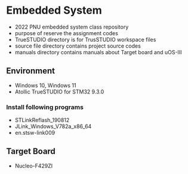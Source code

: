 # Embedded System
- 2022 PNU embedded system class repository
- purpose of reserve the assignment codes
- TrueSTUDIO directory is for TrusSTUDIO workspace files
- source file directory contains project source codes
- manuals directory contains manuals about Target board and uOS-III
## Environment
- Windows 10, Windows 11
- Atollic TrueSTUDIO for STM32 9.3.0
### Install following programs
- STLinkReflash_190812
- JLink_Windows_V782a_x86_64
- en.stsw-link009
## Target Board
- Nucleo-F429ZI
